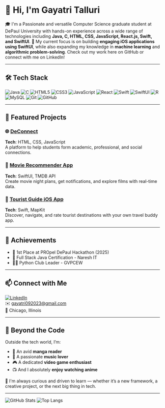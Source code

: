# 👋 Hi, I'm Gayatri Talluri

🎓 I'm a Passionate and versatile Computer Science graduate student at DePaul University with hands-on experience across a wide range of technologies including **Java, C, HTML, CSS, JavaScript, React.js, Swift, and SwiftUI**.
🚀 My current focus is on building **engaging iOS applications using SwiftUI**, while also expanding my knowledge in **machine learning** and **algorithmic problem-solving**.
Check out my work here on GitHub or connect with me on LinkedIn!

---

## 🛠️ Tech Stack

![Java](https://img.shields.io/badge/Java-ED8B00?style=flat&logo=java&logoColor=white)
![C](https://img.shields.io/badge/C-00599C?style=flat&logo=c&logoColor=white)
![HTML5](https://img.shields.io/badge/HTML5-E34F26?style=flat&logo=html5&logoColor=white)
![CSS3](https://img.shields.io/badge/CSS3-1572B6?style=flat&logo=css3&logoColor=white)
![JavaScript](https://img.shields.io/badge/JavaScript-F7DF1E?style=flat&logo=javascript&logoColor=black)
![React](https://img.shields.io/badge/React-61DAFB?style=flat&logo=react&logoColor=black)
![Swift](https://img.shields.io/badge/Swift-F05138?style=flat&logo=swift&logoColor=white)
![SwiftUI](https://img.shields.io/badge/SwiftUI-5AC8FA?style=flat&logo=swift&logoColor=white)
![R](https://img.shields.io/badge/R-276DC3?style=flat&logo=r&logoColor=white)
![MySQL](https://img.shields.io/badge/MySQL-005C84?style=flat&logo=mysql&logoColor=white)
![Git](https://img.shields.io/badge/Git-F05032?style=flat&logo=git&logoColor=white)
![GitHub](https://img.shields.io/badge/GitHub-181717?style=flat&logo=github&logoColor=white)

---

## 📌 Featured Projects

### 🌐 [DeConnect](https://propelhackathon2025.vercel.app/)
**Tech**: HTML, CSS, JavaScript  
A platform to help students form academic, professional, and social connections.

### 📱 [Movie Recommender App](https://github.com/TG3-CODE/Movie-Recommender-App)
**Tech**: SwiftUI, TMDB API  
Create movie night plans, get notifications, and explore films with real-time data.

### 📱 [Tourist Guide iOS App](https://github.com/TG3-CODE/Tourist-Guide-App)
**Tech**: Swift, MapKit  
Discover, navigate, and rate tourist destinations with your own travel buddy app.

---

## 🏅 Achievements
- 🥇 1st Place at PROpel DePaul Hackathon (2025)
- 📜 Full Stack Java Certification - Naresh IT
- 👩‍🏫 Python Club Leader - GVPCEW

---

## 📫 Connect with Me

[![LinkedIn](https://img.shields.io/badge/LinkedIn-0077B5?style=flat&logo=linkedin&logoColor=white)](https://www.linkedin.com/in/gayatri-talluri-03tsvg925)  
✉️ gayatri092023@gmail.com  
📍 Chicago, Illinois

---

## 🌱 Beyond the Code

Outside the tech world, I’m:
- 📖 An avid **manga reader**
- 🎵 A passionate **music lover**
- 🎮 A dedicated **video game enthusiast**
- 📺 And I absolutely **enjoy watching anime**

🧠 I'm always curious and driven to learn — whether it’s a new framework, a creative project, or the next big thing in tech.

---

![GitHub Stats](https://github-readme-stats.vercel.app/api?username=TG3-CODE&show_icons=true&theme=tokyonight)
![Top Langs](https://github-readme-stats.vercel.app/api/top-langs/?username=TG3-CODE&layout=compact&theme=tokyonight)

